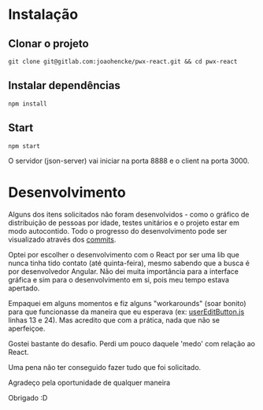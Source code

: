 # Instalação

## Clonar o projeto
``git clone git@gitlab.com:joaohencke/pwx-react.git && cd pwx-react``

## Instalar dependências
``npm install``

## Start
``npm start``

O servidor (json-server) vai iniciar na porta 8888 e o client na porta 3000.

# Desenvolvimento
Alguns dos itens solicitados não foram desenvolvidos - como o gráfico de distribuição de pessoas por idade, testes unitários e o projeto estar em modo autocontido.
Todo o progresso do desenvolvimento pode ser visualizado através dos [commits](https://gitlab.com/joaohencke/pwx-react/commits/master).

Optei por escolher o desenvolvimento com o React por ser uma lib que nunca tinha tido contato (até quinta-feira), mesmo sabendo que a busca é por desenvolvedor Angular.
Não dei muita importância para a interface gráfica e sim para o desenvolvimento em si, pois meu tempo estava apertado.

Empaquei em alguns momentos e fiz alguns "workarounds" (soar bonito) para que funcionasse da maneira que eu esperava (ex: [userEditButton.js](https://gitlab.com/joaohencke/pwx-react/blob/master/src/components/user/list/userEditButton.js) linhas 13 e 24). Mas acredito que com a prática, nada que não se aperfeiçoe.

Gostei bastante do desafio. Perdi um pouco daquele 'medo'  com relação ao React.

Uma pena não ter conseguido fazer tudo que foi solicitado. 

Agradeço pela oportunidade de qualquer maneira

Obrigado  :D